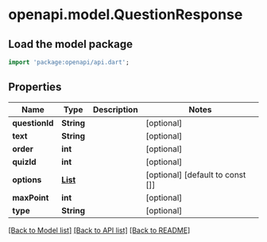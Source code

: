# openapi.model.QuestionResponse

## Load the model package
```dart
import 'package:openapi/api.dart';
```

## Properties
Name | Type | Description | Notes
------------ | ------------- | ------------- | -------------
**questionId** | **String** |  | [optional] 
**text** | **String** |  | [optional] 
**order** | **int** |  | [optional] 
**quizId** | **int** |  | [optional] 
**options** | [**List<QuestionOptionResponse>**](QuestionOptionResponse.md) |  | [optional] [default to const []]
**maxPoint** | **int** |  | [optional] 
**type** | **String** |  | [optional] 

[[Back to Model list]](../README.md#documentation-for-models) [[Back to API list]](../README.md#documentation-for-api-endpoints) [[Back to README]](../README.md)


